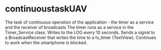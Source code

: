 # continuoustaskUAV
The task of continuous operation of the application - the timer as a service and the receiver of broadcasts
The timer runs as a service in the Timer_Service class. Writes to the LOG every 10 seconds. Sends a signal to a BroadcastReceiver that writes the time to a tv_timer (TextView). Continues to work when the smartphone is blocked.
